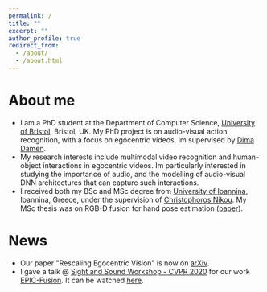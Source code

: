 ```yaml
---
permalink: /
title: ""
excerpt: ""
author_profile: true
redirect_from: 
  - /about/
  - /about.html
---
```


# About me

* I am a PhD student at the Department of Computer Science, [University of Bristol](https://www.bristol.ac.uk), Bristol, UK.
My PhD project is on audio-visual action recognition, with a focus on egocentric videos. 
Im supervised by [Dima Damen](https://dimadamen.github.io).
* My research interests include multimodal video recognition and human-object interactions in egocentric videos.
Im particularly interested in studying the importance of audio,
and the modelling of audio-visual DNN architectures that can capture such interactions.
* I received both my BSc and MSc degree from [University of Ioannina](https://www.uoi.gr/en/), Ioannina, Greece,
under the supervision of [Christophoros Nikou](http://www.cs.uoi.gr/~cnikou/).
My MSc thesis was on RGB-D fusion for hand pose estimation ([paper](https://ekazakos.github.io/publications/HANDFUSION)).

# News

* Our paper "Rescaling Egocentric Vision" is now on [arXiv](https://arxiv.org/abs/2006.13256).
* I gave a talk @ [Sight and Sound Workshop - CVPR 2020](http://sightsound.org) for 
our work [EPIC-Fusion](https://ekazakos.github.io/TBN/). It can be watched [here](https://www.youtube.com/watch?time_continue=2&v=nhUoCbJ3_IQ&feature=emb_logo).